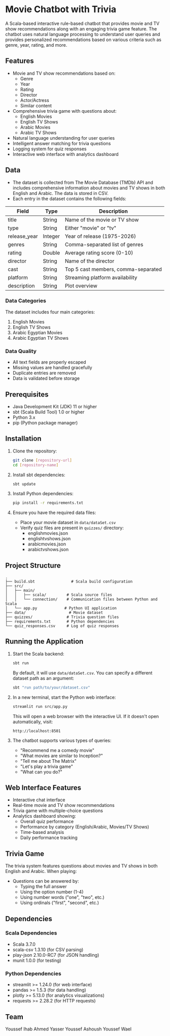 # Movie Chatbot with Trivia

A Scala-based interactive rule-based chatbot that provides movie and TV show recommendations along with an engaging trivia game feature. The chatbot uses natural language processing to understand user queries and provides personalized recommendations based on various criteria such as genre, year, rating, and more.

## Features

- Movie and TV show recommendations based on:
  - Genre
  - Year
  - Rating
  - Director
  - Actor/Actress
  - Similar content
- Comprehensive trivia game with questions about:
  - English Movies
  - English TV Shows
  - Arabic Movies
  - Arabic TV Shows
- Natural language understanding for user queries
- Intelligent answer matching for trivia questions
- Logging system for quiz responses
- Interactive web interface with analytics dashboard

## Data

- The dataset is collected from The Movie Database (TMDb) API and includes comprehensive information about movies and TV shows in both English and Arabic. The data is stored in CSV.
- Each entry in the dataset contains the following fields:

| Field | Type | Description |
|-------|------|-------------|
| title | String | Name of the movie or TV show |
| type | String | Either "movie" or "tv" |
| release_year | Integer | Year of release (1975-2026) |
| genres | String | Comma-separated list of genres |
| rating | Double | Average rating score (0-10) |
| director | String | Name of the director |
| cast | String | Top 5 cast members, comma-separated |
| platform | String | Streaming platform availability |
| description | String | Plot overview |

### Data Categories

The dataset includes four main categories:
1. English Movies
2. English TV Shows
3. Arabic Egyptian Movies
4. Arabic Egyptian TV Shows

### Data Quality

- All text fields are properly escaped
- Missing values are handled gracefully
- Duplicate entries are removed
- Data is validated before storage

## Prerequisites

- Java Development Kit (JDK) 11 or higher
- sbt (Scala Build Tool) 1.0 or higher
- Python 3.x
- pip (Python package manager)

## Installation

1. Clone the repository:
   ```bash
   git clone [repository-url]
   cd [repository-name]
   ```

2. Install sbt dependencies:
   ```bash
   sbt update
   ```

3. Install Python dependencies:
   ```bash
   pip install -r requirements.txt
   ```

4. Ensure you have the required data files:
   - Place your movie dataset in `data/dataSet.csv`
   - Verify quiz files are present in `quizzes/` directory:
     - englishmovies.json
     - englishtvshows.json
     - arabicmovies.json
     - arabictvshows.json

## Project Structure

```
.
├── build.sbt                # Scala build configuration
├── src/
│   ├── main/
│   │   ├── scala/         # Scala source files
│   │   └── connection/    # Communication files between Python and Scala
│   └── app.py            # Python UI application
├── data/                   # Movie dataset
├── quizzes/               # Trivia question files
├── requirements.txt       # Python dependencies
└── quiz_responses.csv     # Log of quiz responses
```

## Running the Application

1. Start the Scala backend:
   ```bash
   sbt run
   ```
   By default, it will use `data/dataSet.csv`. You can specify a different dataset path as an argument:
   ```bash
   sbt "run path/to/your/dataset.csv"
   ```

2. In a new terminal, start the Python web interface:
   ```bash
   streamlit run src/app.py
   ```
   This will open a web browser with the interactive UI. If it doesn't open automatically, visit:
   ```
   http://localhost:8501
   ```

3. The chatbot supports various types of queries:
   - "Recommend me a comedy movie"
   - "What movies are similar to Inception?"
   - "Tell me about The Matrix"
   - "Let's play a trivia game"
   - "What can you do?"

## Web Interface Features

- Interactive chat interface
- Real-time movie and TV show recommendations
- Trivia game with multiple-choice questions
- Analytics dashboard showing:
  - Overall quiz performance
  - Performance by category (English/Arabic, Movies/TV Shows)
  - Time-based analysis
  - Daily performance tracking

## Trivia Game

The trivia system features questions about movies and TV shows in both English and Arabic. When playing:
- Questions can be answered by:
  - Typing the full answer
  - Using the option number (1-4)
  - Using number words ("one", "two", etc.)
  - Using ordinals ("first", "second", etc.)

## Dependencies

### Scala Dependencies
- Scala 3.7.0
- scala-csv 1.3.10 (for CSV parsing)
- play-json 2.10.0-RC7 (for JSON handling)
- munit 1.0.0 (for testing)

### Python Dependencies
- streamlit >= 1.24.0 (for web interface)
- pandas >= 1.5.3 (for data handling)
- plotly >= 5.13.0 (for analytics visualizations)
- requests >= 2.28.2 (for HTTP requests)


## Team
Youssef Ihab
Ahmed Yasser
Youssef Ashoush
Youssef Wael


